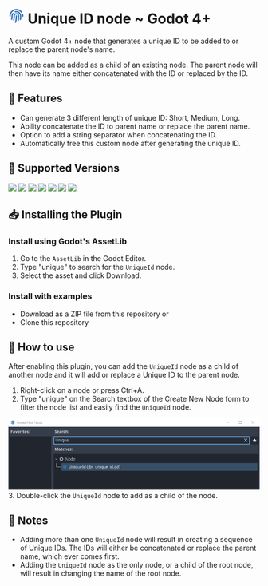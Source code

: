 # <img src="https://raw.githubusercontent.com/JBSnippets/godot4-unique-id/main/jbs_unique_id_512.png" width="32" height="32" /> Unique ID node ~ Godot 4+
A custom Godot 4+ node that generates a unique ID to be added to or replace the parent node's name.

This node can be added as a child of an existing node. The parent node will then have its name either concatenated with the ID or replaced by the ID.

## 🧬 Features
- Can generate 3 different length of unique ID: Short, Medium, Long.
- Ability concatenate the ID to parent name or replace the parent name.
- Option to add a string separator when concatenating the ID.
- Automatically free this custom node after generating the unique ID.

## 💽 Supported Versions
<img src="https://img.shields.io/badge/Godot-v4.1.1-%23478cbf?logo=godot-engine&logoColor=cyian&color=blue"> <img src="https://img.shields.io/badge/Godot-v4.1.2-%23478cbf?logo=godot-engine&logoColor=cyian&color=blue"> <img src="https://img.shields.io/badge/Godot-v4.1.3-%23478cbf?logo=godot-engine&logoColor=cyian&color=blue"> <img src="https://img.shields.io/badge/Godot-v4.1.4-%23478cbf?logo=godot-engine&logoColor=cyian&color=blue"> <img src="https://img.shields.io/badge/Godot-v4.2.0-%23478cbf?logo=godot-engine&logoColor=cyian&color=blue"> <img src="https://img.shields.io/badge/Godot-v4.2.1-%23478cbf?logo=godot-engine&logoColor=cyian&color=blue"> <img src="https://img.shields.io/badge/Godot-v4.2.2-%23478cbf?logo=godot-engine&logoColor=cyian&color=blue">

## 📥 Installing the Plugin
### Install using Godot's AssetLib

1. Go to the `AssetLib` in the Godot Editor.
1. Type "unique" to search for the `UniqueId` node.
1. Select the asset and click Download.

### Install with examples

- Download as a ZIP file from this repository or
- Clone this repository

## 🚀 How to use
After enabling this plugin, you can add the `UniqueId` node as a child of another node and it will add or replace a Unique ID to the parent node.

1. Right-click on a node or press Ctrl+A.
2. Type "unique" on the Search textbox of the Create New Node form to filter the node list and easily find the `UniqueId` node.

![Add Node](https://github.com/JBSnippets/godot4-unique-id/blob/main/assets/add_node.png)
3. Double-click the `UniqueId` node to add as a child of the node.

## 📝 Notes
- Adding more than one `UniqueId` node will result in creating a sequence of Unique IDs. The IDs will either be concatenated or replace the parent name, which ever comes first.
- Adding the `UniqueId` node as the only node, or a child of the root node, will result in changing the name of the root node.
